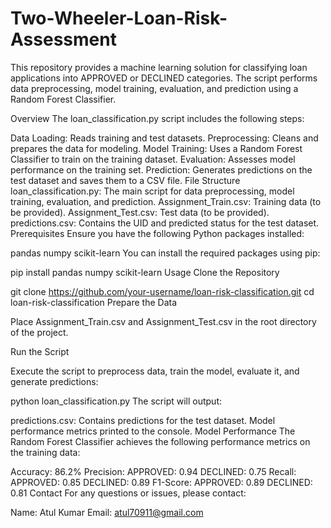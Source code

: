 # Two-Wheeler-Loan-Risk-Assessment
This repository provides a machine learning solution for classifying loan applications into APPROVED or DECLINED categories. The script performs data preprocessing, model training, evaluation, and prediction using a Random Forest Classifier.

Overview
The loan_classification.py script includes the following steps:

Data Loading: Reads training and test datasets.
Preprocessing: Cleans and prepares the data for modeling.
Model Training: Uses a Random Forest Classifier to train on the training dataset.
Evaluation: Assesses model performance on the training set.
Prediction: Generates predictions on the test dataset and saves them to a CSV file.
File Structure
loan_classification.py: The main script for data preprocessing, model training, evaluation, and prediction.
Assignment_Train.csv: Training data (to be provided).
Assignment_Test.csv: Test data (to be provided).
predictions.csv: Contains the UID and predicted status for the test dataset.
Prerequisites
Ensure you have the following Python packages installed:

pandas
numpy
scikit-learn
You can install the required packages using pip:


pip install pandas numpy scikit-learn
Usage
Clone the Repository


git clone https://github.com/your-username/loan-risk-classification.git
cd loan-risk-classification
Prepare the Data

Place Assignment_Train.csv and Assignment_Test.csv in the root directory of the project.

Run the Script

Execute the script to preprocess data, train the model, evaluate it, and generate predictions:


python loan_classification.py
The script will output:

predictions.csv: Contains predictions for the test dataset.
Model performance metrics printed to the console.
Model Performance
The Random Forest Classifier achieves the following performance metrics on the training data:

Accuracy: 86.2%
Precision:
APPROVED: 0.94
DECLINED: 0.75
Recall:
APPROVED: 0.85
DECLINED: 0.89
F1-Score:
APPROVED: 0.89
DECLINED: 0.81
Contact
For any questions or issues, please contact:

Name: Atul Kumar
Email: atul70911@gmail.com
